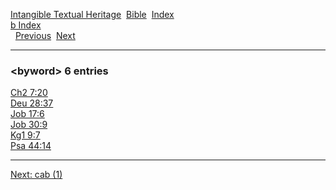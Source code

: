 [Intangible Textual Heritage](../../index)  [Bible](../index) 
[Index](index)   
[b Index](_b_)  
  [Previous](c01817)  [Next](c01819) 

------------------------------------------------------------------------

### &lt;byword&gt; 6 entries

[Ch2 7:20](../kjv/ch2007.htm#020)  
[Deu 28:37](../kjv/deu028.htm#037)  
[Job 17:6](../kjv/job017.htm#006)  
[Job 30:9](../kjv/job030.htm#009)  
[Kg1 9:7](../kjv/kg1009.htm#007)  
[Psa 44:14](../kjv/psa044.htm#014)  

------------------------------------------------------------------------

[Next: cab (1)](c01819)
